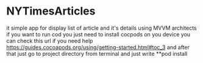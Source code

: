# NYTimesArticles

it simple app for display list of article and it's details using MVVM architects if you want to run cod you just need to install cocpods on you device you can check this url if you need help https://guides.cocoapods.org/using/getting-started.html#toc_3 and after that just go to project directory from terminal and just write 
**pod install 
